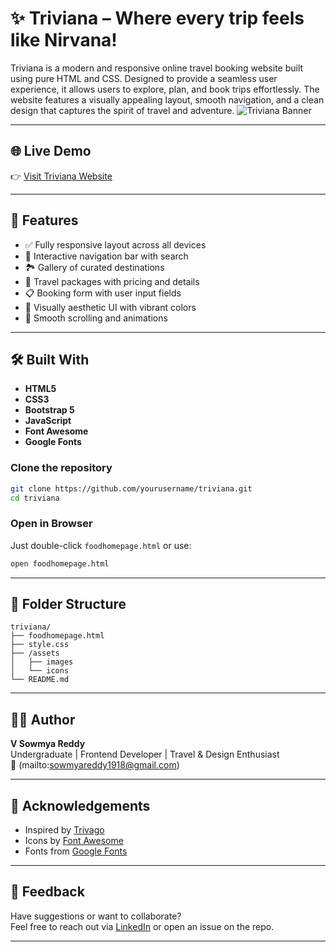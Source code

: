 
# ✨ Triviana – Where every trip feels like Nirvana!

Triviana is a modern and responsive online travel booking website built using pure HTML and CSS. Designed to provide a seamless user experience, it allows users to explore, plan, and book trips effortlessly. The website features a visually appealing layout, smooth navigation, and a clean design that captures the spirit of travel and adventure.
![Triviana Banner](./assets/banner.png)

---

## 🌐 Live Demo

👉 [Visit Triviana Website]((https://triviana.vercel.app/))

---

## 📌 Features

- ✅ Fully responsive layout across all devices
- 🧭 Interactive navigation bar with search
- 🏞️ Gallery of curated destinations
- 💼 Travel packages with pricing and details
- 📋 Booking form with user input fields
- 🎨 Visually aesthetic UI with vibrant colors
- 🚀 Smooth scrolling and animations

---

## 🛠️ Built With

- **HTML5**
- **CSS3**
- **Bootstrap 5**
- **JavaScript**
- **Font Awesome**
- **Google Fonts**

### Clone the repository

```bash
git clone https://github.com/yourusername/triviana.git
cd triviana
```

### Open in Browser

Just double-click `foodhomepage.html` or use:

```bash
open foodhomepage.html
```

---

## 📁 Folder Structure

```
triviana/
├── foodhomepage.html
├── style.css
├── /assets
│   ├── images
│   └── icons
└── README.md
```

---

## 👩‍💻 Author

**V Sowmya Reddy**  
Undergraduate | Frontend Developer | Travel & Design Enthusiast  
📧 (mailto:sowmyareddy1918@gmail.com)

---

## 🌟 Acknowledgements

- Inspired by [Trivago](https://www.trivago.in/)
- Icons by [Font Awesome](https://fontawesome.com/)
- Fonts from [Google Fonts](https://fonts.google.com/)

---

## 📣 Feedback

Have suggestions or want to collaborate?  
Feel free to reach out via [LinkedIn]((https://www.linkedin.com/in/sowmyareddyvangooru/)) or open an issue on the repo.

---
